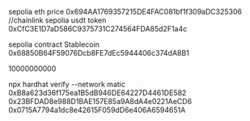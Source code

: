 sepolia eth price 0x694AA1769357215DE4FAC081bf1f309aDC325306   //chainlink
sepolia usdt token 0xCfC3E1D7aD586C9375731C274564FDA85d2F1a4c

sepolia contract Stablecoin 0x68850B64F59076Dcb8FE7dEc5944406c374dA8B1


10000000000

npx hardhat verify --network matic 0xB8a623d36f175ea1B5dB946DE64227D4461DE582 0x23BFDAD8e988D1BAE157E85a9A8dA4e0221AeCD6 0x0715A7794a1dc8e42615F059dD6e406A6594651A